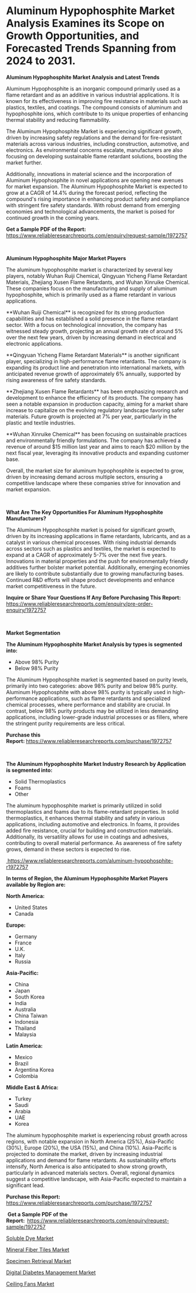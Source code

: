 <p><h1>Aluminum Hypophosphite Market Analysis Examines its Scope on Growth Opportunities, and Forecasted Trends Spanning from 2024 to 2031.</h1></p><p><strong>Aluminum Hypophosphite Market Analysis and Latest Trends</strong></p>
<p><p>Aluminum Hypophosphite is an inorganic compound primarily used as a flame retardant and as an additive in various industrial applications. It is known for its effectiveness in improving fire resistance in materials such as plastics, textiles, and coatings. The compound consists of aluminum and hypophosphite ions, which contribute to its unique properties of enhancing thermal stability and reducing flammability.</p><p>The Aluminum Hypophosphite Market is experiencing significant growth, driven by increasing safety regulations and the demand for fire-resistant materials across various industries, including construction, automotive, and electronics. As environmental concerns escalate, manufacturers are also focusing on developing sustainable flame retardant solutions, boosting the market further.</p><p>Additionally, innovations in material science and the incorporation of Aluminum Hypophosphite in novel applications are opening new avenues for market expansion. The Aluminum Hypophosphite Market is expected to grow at a CAGR of 14.4% during the forecast period, reflecting the compound's rising importance in enhancing product safety and compliance with stringent fire safety standards. With robust demand from emerging economies and technological advancements, the market is poised for continued growth in the coming years.</p></p>
<p><strong>Get a Sample PDF of the Report:&nbsp;</strong> <a href="https://www.reliableresearchreports.com/enquiry/request-sample/1972757?utm_campaign=37&utm_medium=2&utm_source=Github&utm_content=ia&utm_term=14112024&utm_id=aluminum-hypophosphite">https://www.reliableresearchreports.com/enquiry/request-sample/1972757</a></p>
<p>&nbsp;</p>
<p><strong>Aluminum Hypophosphite Major Market Players</strong></p>
<p><p>The aluminum hypophosphite market is characterized by several key players, notably Wuhan Ruiji Chemical, Qingyuan Yicheng Flame Retardant Materials, Zhejiang Xusen Flame Retardants, and Wuhan Xinruike Chemical. These companies focus on the manufacturing and supply of aluminum hypophosphite, which is primarily used as a flame retardant in various applications.</p><p>**Wuhan Ruiji Chemical** is recognized for its strong production capabilities and has established a solid presence in the flame retardant sector. With a focus on technological innovation, the company has witnessed steady growth, projecting an annual growth rate of around 5% over the next few years, driven by increasing demand in electrical and electronic applications.</p><p>**Qingyuan Yicheng Flame Retardant Materials** is another significant player, specializing in high-performance flame retardants. The company is expanding its product line and penetration into international markets, with anticipated revenue growth of approximately 6% annually, supported by rising awareness of fire safety standards.</p><p>**Zhejiang Xusen Flame Retardants** has been emphasizing research and development to enhance the efficiency of its products. The company has seen a notable expansion in production capacity, aiming for a market share increase to capitalize on the evolving regulatory landscape favoring safer materials. Future growth is projected at 7% per year, particularly in the plastic and textile industries.</p><p>**Wuhan Xinruike Chemical** has been focusing on sustainable practices and environmentally friendly formulations. The company has achieved a revenue of around $15 million last year and aims to reach $20 million by the next fiscal year, leveraging its innovative products and expanding customer base.</p><p>Overall, the market size for aluminum hypophosphite is expected to grow, driven by increasing demand across multiple sectors, ensuring a competitive landscape where these companies strive for innovation and market expansion.</p></p>
<p>&nbsp;</p>
<p><strong>What Are The Key Opportunities For Aluminum Hypophosphite Manufacturers?</strong></p>
<p><p>The Aluminum Hypophosphite market is poised for significant growth, driven by its increasing applications in flame retardants, lubricants, and as a catalyst in various chemical processes. With rising industrial demands across sectors such as plastics and textiles, the market is expected to expand at a CAGR of approximately 5-7% over the next five years. Innovations in material properties and the push for environmentally friendly additives further bolster market potential. Additionally, emerging economies are likely to contribute substantially due to growing manufacturing bases. Continued R&D efforts will shape product developments and enhance market competitiveness in the future.</p></p>
<p><strong>Inquire or Share Your Questions If Any Before Purchasing This Report:</strong> <a href="https://www.reliableresearchreports.com/enquiry/pre-order-enquiry/1972757?utm_campaign=37&utm_medium=2&utm_source=Github&utm_content=ia&utm_term=14112024&utm_id=aluminum-hypophosphite">https://www.reliableresearchreports.com/enquiry/pre-order-enquiry/1972757</a></p>
<p>&nbsp;</p>
<p><strong>Market Segmentation</strong></p>
<p><strong>The Aluminum Hypophosphite Market Analysis by types is segmented into:</strong></p>
<p><ul><li>Above 98% Purity</li><li>Below 98% Purity</li></ul></p>
<p><p>The Aluminum Hypophosphite market is segmented based on purity levels, primarily into two categories: above 98% purity and below 98% purity. Aluminum Hypophosphite with above 98% purity is typically used in high-performance applications, such as flame retardants and specialized chemical processes, where performance and stability are crucial. In contrast, below 98% purity products may be utilized in less demanding applications, including lower-grade industrial processes or as fillers, where the stringent purity requirements are less critical.</p></p>
<p><strong>Purchase this Report:&nbsp;</strong><a href="https://www.reliableresearchreports.com/purchase/1972757?utm_campaign=37&utm_medium=2&utm_source=Github&utm_content=ia&utm_term=14112024&utm_id=aluminum-hypophosphite">https://www.reliableresearchreports.com/purchase/1972757</a></p>
<p>&nbsp;</p>
<p><strong>The Aluminum Hypophosphite Market Industry Research by Application is segmented into:</strong></p>
<p><ul><li>Solid Thermoplastics</li><li>Foams</li><li>Other</li></ul></p>
<p><p>The aluminum hypophosphite market is primarily utilized in solid thermoplastics and foams due to its flame-retardant properties. In solid thermoplastics, it enhances thermal stability and safety in various applications, including automotive and electronics. In foams, it provides added fire resistance, crucial for building and construction materials. Additionally, its versatility allows for use in coatings and adhesives, contributing to overall material performance. As awareness of fire safety grows, demand in these sectors is expected to rise.</p></p>
<p><a href="https://www.reliableresearchreports.com/aluminum-hypophosphite-r1972757?utm_campaign=37&utm_medium=2&utm_source=Github&utm_content=ia&utm_term=14112024&utm_id=aluminum-hypophosphite">&nbsp;https://www.reliableresearchreports.com/aluminum-hypophosphite-r1972757</a></p>
<p><strong>In terms of Region, the Aluminum Hypophosphite Market Players available by Region are:</strong></p>
<p>
    <p> <strong> North America: </strong>
        <ul>
            <li>United States</li>
            <li>Canada</li>
        </ul>
        </p> 
    <p> <strong> Europe: </strong>
        <ul>
            <li>Germany</li>
            <li>France</li>
            <li>U.K.</li>
            <li>Italy</li>
            <li>Russia</li>
        </ul>
        </p> 
    <p> <strong> Asia-Pacific: </strong>
        <ul>
            <li>China</li>
            <li>Japan</li>
            <li>South Korea</li>
            <li>India</li>
            <li>Australia</li>
            <li>China Taiwan</li>
            <li>Indonesia</li>
            <li>Thailand</li>
            <li>Malaysia</li>
        </ul>
        </p> 
    <p> <strong> Latin America: </strong>
        <ul>
            <li>Mexico</li>
            <li>Brazil</li>
            <li>Argentina Korea</li>
            <li>Colombia</li>
        </ul>
        </p> 
    <p> <strong> Middle East & Africa: </strong>
        <ul>
            <li>Turkey</li>
            <li>Saudi</li>
            <li>Arabia</li>
            <li>UAE</li>
            <li>Korea</li>
        </ul>
    </p>
    </p>
<p><p>The aluminum hypophosphite market is experiencing robust growth across regions, with notable expansion in North America (25%), Asia-Pacific (30%), Europe (20%), the USA (15%), and China (10%). Asia-Pacific is projected to dominate the market, driven by increasing industrial applications and demand for flame retardants. As sustainability efforts intensify, North America is also anticipated to show strong growth, particularly in advanced materials sectors. Overall, regional dynamics suggest a competitive landscape, with Asia-Pacific expected to maintain a significant lead.</p></p>
<p><strong>Purchase this Report: </strong><a href="https://www.reliableresearchreports.com/purchase/1972757?utm_campaign=37&utm_medium=2&utm_source=Github&utm_content=ia&utm_term=14112024&utm_id=aluminum-hypophosphite">https://www.reliableresearchreports.com/purchase/1972757</a></p>
<p>&nbsp;<strong>Get a Sample PDF of the Report:&nbsp;&nbsp;</strong><a href="https://www.reliableresearchreports.com/enquiry/request-sample/1972757?utm_campaign=37&utm_medium=2&utm_source=Github&utm_content=ia&utm_term=14112024&utm_id=aluminum-hypophosphite">https://www.reliableresearchreports.com/enquiry/request-sample/1972757</a></p>
<p><strong></strong></p>
<p><p><a href="https://github.com/SamiaHussain82/Market-Research-Report-List-1/blob/main/soluble-dye-market.md?utm_campaign=37&utm_medium=2&utm_source=Github&utm_content=ia&utm_term=14112024&utm_id=aluminum-hypophosphite">Soluble Dye Market</a></p><p><a href="https://github.com/DianaWilson796/Market-Research-Report-List-1/blob/main/mineral-fiber-tiles-market.md?utm_campaign=37&utm_medium=2&utm_source=Github&utm_content=ia&utm_term=14112024&utm_id=aluminum-hypophosphite">Mineral Fiber Tiles Market</a></p><p><a href="https://issuu.com/reportprime-2/docs/specimen-retrieval-market-size-2030_3acae9f8e97cdf?utm_campaign=37&utm_medium=2&utm_source=Github&utm_content=ia&utm_term=14112024&utm_id=aluminum-hypophosphite">Specimen Retrieval Market</a></p><p><a href="https://issuu.com/reportprime-2/docs/digital-diabetes-management-market-_f931bc06278cc7?utm_campaign=37&utm_medium=2&utm_source=Github&utm_content=ia&utm_term=14112024&utm_id=aluminum-hypophosphite">Digital Diabetes Management Market</a></p><p><a href="https://www.linkedin.com/pulse/global-ceiling-fans-market-comprehensive-analysis-size-ngkle?utm_campaign=37&utm_medium=2&utm_source=Github&utm_content=ia&utm_term=14112024&utm_id=aluminum-hypophosphite">Ceiling Fans Market</a></p></p>